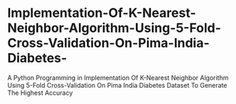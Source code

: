 # Implementation-Of-K-Nearest-Neighbor-Algorithm-Using-5-Fold-Cross-Validation-On-Pima-India-Diabetes-
A Python Programming in Implementation Of K-Nearest Neighbor Algorithm Using 5-Fold Cross-Validation On Pima India Diabetes Dataset To Generate The Highest Accuracy
